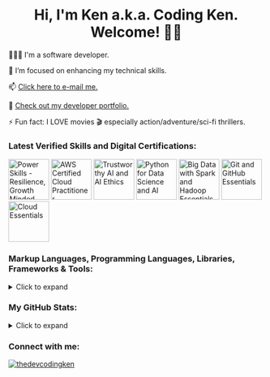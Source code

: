 <meta name="google-site-verification" content="FscKtGNr9FhtKO7F6JX0py_fleDaenj827Abbb02SE8" />

<h1 align="center">Hi, I'm Ken a.k.a. Coding Ken. Welcome! 👋🏾</h1>

👨🏾‍💻 I'm a software developer.<br>

💼 I’m focused on enhancing my technical skills.<br> 

📫 [Click here to e-mail me.](https://linktr.ee/TheDevCodingKen)<br>

👀 [Check out my developer portfolio.](https://www.CodingKen.dev/)<br>

⚡ Fun fact: I LOVE movies 🎬 especially action/adventure/sci-fi thrillers.


### Latest Verified Skills and Digital Certifications:
<!--START_SECTION:badges-->
<a href="https://www.credly.com/badges/1b8aeabf-b7f6-40b4-9192-5149b012f68b" title="Power Skills - Resilience, Growth Minded, Learning Agility, Time Management"><img src="https://images.credly.com/size/80x80/images/953dbff8-c1fc-4dd8-a634-bbe0c15e60a7/image.png" alt="Power Skills - Resilience, Growth Minded, Learning Agility, Time Management" width="80" height="80"></a>
<a href="https://www.credly.com/badges/b86c1585-1389-4d51-9f9d-113941777b68" title="AWS Certified Cloud Practitioner"><img src="https://images.credly.com/size/80x80/images/00634f82-b07f-4bbd-a6bb-53de397fc3a6/image.png" alt="AWS Certified Cloud Practitioner" width="80" height="80"></a>
<a href="https://www.credly.com/badges/5653a2c5-afed-442a-ab0a-12ffeb89000b" title="Trustworthy AI and AI Ethics"><img src="https://images.credly.com/size/80x80/images/25d0ed8f-02ee-4277-bf8f-2dacfe123a79/Trustworthy-AI-and-AI-Ethics-Foundations.png" alt="Trustworthy AI and AI Ethics" width="80" height="80"></a>
<a href="https://www.credly.com/badges/b29ad67b-cf24-47d7-9714-286042dae1f0" title="Python for Data Science and AI"><img src="https://images.credly.com/size/80x80/images/40bee502-a5b3-4365-90e7-57eed5067594/image.png" alt="Python for Data Science and AI" width="80" height="80"></a>
<a href="https://www.credly.com/badges/9f0a14d6-38f9-4cf0-82c6-1df1354b804b" title="Big Data with Spark and Hadoop Essentials"><img src="https://images.credly.com/size/80x80/images/dea01098-7cb4-4131-91b3-bb397d1e16a1/image.png" alt="Big Data with Spark and Hadoop Essentials" width="80" height="80"></a>
<a href="https://www.credly.com/badges/5a508097-b711-49b4-bf5a-47dec1afadfe" title="Git and GitHub Essentials"><img src="https://images.credly.com/size/80x80/images/9a0255eb-a47d-4f3a-9611-243bfe3eb9e4/image.png" alt="Git and GitHub Essentials" width="80" height="80"></a>
<a href="https://www.credly.com/badges/3e301ef6-f7e4-4698-a5a3-8c6e4275acb5" title="Cloud Essentials"><img src="https://images.credly.com/size/80x80/images/5ee26427-f944-4182-b802-459462184c9a/image.png" alt="Cloud Essentials" width="80" height="80"></a>
<!--END_SECTION:badges-->

 ### Markup Languages, Programming Languages, Libraries, Frameworks & Tools:
<details>
<summary>Click to expand</summary>
<p>
 <img src="https://img.shields.io/badge/Markdown-000000?style=for-the-badge&logo=markdown&logoColor=white" />
 <img src="https://img.shields.io/badge/HTML5-E34F26?style=for-the-badge&logo=html5&logoColor=white" />
 <img src="https://img.shields.io/badge/CSS3-1572B6?style=for-the-badge&logo=css3&logoColor=white" />
 <img src="https://img.shields.io/badge/YAML-CB171E?style=for-the-badge&logo=css3&logoColor=white" />
 <img src="https://img.shields.io/badge/JSON-000?style=for-the-badge&logo=css3&logoColor=white" />
 <img src="https://img.shields.io/badge/SVG-Markup?style=for-the-badge&logo=css3&logoColor=white" />
 <img src="https://img.shields.io/badge/Sass-CC6699?style=for-the-badge&logo=sass&logoColor=white" />
 <img src="https://img.shields.io/badge/Bootstrap-563D7C?style=for-the-badge&logo=bootstrap&logoColor=white" />
 <img src="https://img.shields.io/badge/Python-3776AB?style=for-the-badge&logo=python&logoColor=white" />
 <img src="https://img.shields.io/badge/JavaScript-323330?style=for-the-badge&logo=javascript&logoColor=F7DF1E" />
 <img src="https://img.shields.io/badge/jQuery-0769AD?style=for-the-badge&logo=jquery&logoColor=white" />
 <img src="https://img.shields.io/badge/Node.js-43853D?style=for-the-badge&logo=node.js&logoColor=white" />
 <img src="https://img.shields.io/badge/Express.js-000000?style=for-the-badge&logo=express&logoColor=white" />
 <img src="https://img.shields.io/badge/React-20232A?style=for-the-badge&logo=react&logoColor=61DAFB" />
 <img src="https://img.shields.io/badge/Webpack-8DD6F9?style=for-the-badge&logo=Webpack&logoColor=white" />
 <img src="https://img.shields.io/badge/Babel-F9DC3E?style=for-the-badge&logo=babel&logoColor=white" />
 <img src="https://img.shields.io/badge/eslint-3A33D1?style=for-the-badge&logo=eslint&logoColor=white" />
 <img src="https://img.shields.io/badge/prettier-1A2C34?style=for-the-badge&logo=prettier&logoColor=F7BA3E" />
</p>

<p>
 <a href="https://code.visualstudio.com/" target="_blank" rel="noreferrer"> <img src="https://cdn.jsdelivr.net/gh/devicons/devicon/icons/vscode/vscode-original-wordmark.svg" alt="Visual Studio Code" width="70" height="70"/></a>
 <a href="https://brew.sh/" target="_blank" rel="noreferrer"> <img src="https://brew.sh/assets/img/homebrew-256x256.png" alt="Homebrew" width="70" height="70"/></a>
 <a href="https://www.npmjs.com/" target="_blank" rel="noreferrer"> <img src="https://cdn.jsdelivr.net/gh/devicons/devicon/icons/npm/npm-original-wordmark.svg" alt="npm.js" width="70" height="70"/></a>
 <a href="https://git-scm.com/" target="_blank" rel="noreferrer"> <img src="https://cdn.jsdelivr.net/gh/devicons/devicon/icons/git/git-original-wordmark.svg"
  alt="Git" width="70" height="70"/></a>
 <a href="https://github.com/" target="_blank" rel="noreferrer"> <img src="https://cdn.jsdelivr.net/gh/devicons/devicon/icons/github/github-original-wordmark.svg" alt="GitHub" width="70" height="70"/></a>
</p>
</details>

### My GitHub Stats:
<details>
<summary>Click to expand</summary>
<h3 align="center">
<a href="https://github.com/TheDevCodingKen/github-readme-stats">
  <img align="center" src="https://github-readme-stats-zeta-tan-78.vercel.app/api/top-langs/?username=TheDevCodingKen&layout=donut&theme=algolia&count-private=true&hide_progress=true" />
  <img align="center" src="https://github-readme-stats-zeta-tan-78.vercel.app/api?username=TheDevCodingKen&theme=algolia&show_icons=true&hide_rank=true" />
  <img align="center" src="https://github-readme-streak-stats-pearl-six.vercel.app?user=TheDevCodingKen&theme=algolia&exclude_days=Sun%2CSat" />
</a>
</details>

### Connect with me:
<p align="left">
 <a href="https://linkedin.com/in/thedevcodingken" target="_blank">
  <img align="center" src="https://img.shields.io/badge/linkedin-%230077B5.svg?&style=for-the-badge&logo=linkedin&logoColor=white" alt="thedevcodingken" /></a>
</p>
